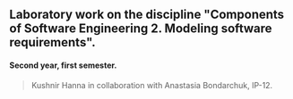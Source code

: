 ## Laboratory work on the discipline "Components of Software Engineering 2. Modeling software requirements".
#### Second year, first semester.
> Kushnir Hanna in collaboration with Anastasia Bondarchuk, IP-12.
